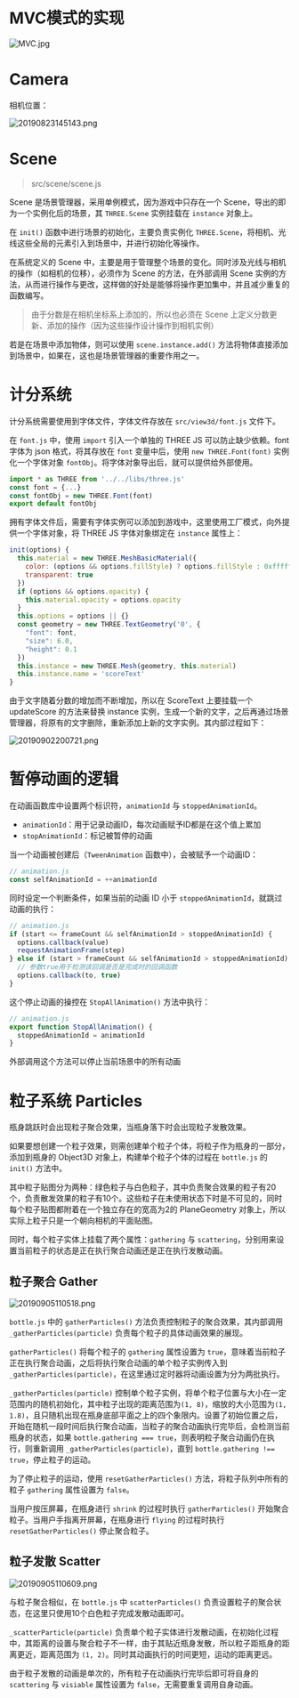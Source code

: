 # MVC模式的实现

![MVC.jpg](http://img.cdn.esunr.xyz/MVC.png)

# Camera

相机位置：

![20190823145143.png](http://img.cdn.esunr.xyz/markdown/20190823145143.png)

# Scene

> src/scene/scene.js

Scene 是场景管理器，采用单例模式，因为游戏中只存在一个 Scene，导出的即为一个实例化后的场景，其 `THREE.Scene` 实例挂载在 `instance` 对象上。

在 `init()` 函数中进行场景的初始化，主要负责实例化 `THREE.Scene`，将相机、光线这些全局的元素引入到场景中，并进行初始化等操作。

在系统定义的 Scene 中，主要是用于管理整个场景的变化。同时涉及光线与相机的操作（如相机的位移），必须作为 Scene 的方法，在外部调用 Scene 实例的方法，从而进行操作与更改，这样做的好处是能够将操作更加集中，并且减少重复的函数编写。

> 由于分数是在相机坐标系上添加的，所以也必须在 Scene 上定义分数更新、添加的操作（因为这些操作设计操作到相机实例）

若是在场景中添加物体，则可以使用 `scene.instance.add()` 方法将物体直接添加到场景中，如果在，这也是场景管理器的重要作用之一。

# 计分系统

计分系统需要使用到字体文件，字体文件存放在 `src/view3d/font.js` 文件下。

在 `font.js` 中，使用 `import` 引入一个单独的 THREE JS 可以防止缺少依赖。font 字体为 json 格式，将其存放在 `font` 变量中后，使用 `new THREE.Font(font)` 实例化一个字体对象 `fontObj`。将字体对象导出后，就可以提供给外部使用。

```js
import * as THREE from '../../libs/three.js'
const font = {...}
const fontObj = new THREE.Font(font)
export default fontObj
```

拥有字体文件后，需要有字体实例可以添加到游戏中，这里使用工厂模式，向外提供一个字体对象，将 THREE JS 字体对象绑定在 `instance` 属性上：

```js
init(options) {
  this.material = new THREE.MeshBasicMaterial({
    color: (options && options.fillStyle) ? options.fillStyle : 0xffffff,
    transparent: true
  })
  if (options && options.opacity) {
    this.material.opacity = options.opacity
  }
  this.options = options || {}
  const geometry = new THREE.TextGeometry('0', {
    "font": font,
    "size": 6.0,
    "height": 0.1
  })
  this.instance = new THREE.Mesh(geometry, this.material)
  this.instance.name = 'scoreText'
}
```

由于文字随着分数的增加而不断增加，所以在 ScoreText 上要挂载一个 updateScore 的方法来替换 instance 实例，生成一个新的文字，之后再通过场景管理器，将原有的文字删除，重新添加上新的文字实例。其内部过程如下：

![20190902200721.png](http://img.cdn.esunr.xyz/markdown/20190902200721.png)


# 暂停动画的逻辑

在动画函数库中设置两个标识符，`animationId` 与 `stoppedAnimationId`。

- `animationId`：用于记录动画ID，每次动画赋予ID都是在这个值上累加
- `stopAnimationId`：标记被暂停的动画

当一个动画被创建后（`TweenAnimation` 函数中），会被赋予一个动画ID：

```js
// animation.js
const selfAnimationId = ++animationId
```

同时设定一个判断条件，如果当前的动画 ID 小于 `stoppedAnimationId`，就跳过动画的执行：

```js
// animation.js
if (start <= frameCount && selfAnimationId > stoppedAnimationId) {
  options.callback(value)
  requestAnimationFrame(step)
} else if (start > frameCount && selfAnimationId > stoppedAnimationId) {
  // 参数true用于检测该回调是否是完成时的回调函数
  options.callback(to, true)
}
```

这个停止动画的操控在 `StopAllAnimation()` 方法中执行：

```js
// animation.js
export function StopAllAnimation() {
  stoppedAnimationId = animationId
}
```

外部调用这个方法可以停止当前场景中的所有动画

# 粒子系统 Particles

瓶身跳跃时会出现粒子聚合效果，当瓶身落下时会出现粒子发散效果。

如果要想创建一个粒子效果，则需创建单个粒子个体，将粒子作为瓶身的一部分，添加到瓶身的 Object3D 对象上，构建单个粒子个体的过程在 `bottle.js` 的 `init()` 方法中。

其中粒子贴图分为两种：绿色粒子与白色粒子，其中负责聚合效果的粒子有20个，负责散发效果的粒子有10个。这些粒子在未使用状态下时是不可见的，同时每个粒子贴图都附着在一个独立存在的宽高为2的 PlaneGeometry 对象上，所以实际上粒子只是一个朝向相机的平面贴图。

同时，每个粒子实体上挂载了两个属性：`gathering` 与 `scattering`，分别用来设置当前粒子的状态是正在执行聚合动画还是正在执行发散动画。

## 粒子聚合 Gather

![20190905110518.png](http://img.cdn.esunr.xyz/markdown/20190905110518.png)

`bottle.js` 中的 `gatherParticles()` 方法负责控制粒子的聚合效果，其内部调用 `_gatherParticles(particle)` 负责每个粒子的具体动画效果的展现。

`gatherParticles()` 将每个粒子的 `gathering` 属性设置为 `true`，意味着当前粒子正在执行聚合动画，之后将执行聚合动画的单个粒子实例传入到 `_gatherParticles(particle)`，在这里通过定时器将动画设置为分为两批执行。

`_gatherParticles(particle)` 控制单个粒子实例，将单个粒子位置与大小在一定范围内的随机初始化，其中粒子出现的距离范围为`(1, 8)`，缩放的大小范围为`(1, 1.8)`，且只随机出现在瓶身底部平面之上的四个象限内。设置了初始位置之后，开始在随机一段时间后执行聚合动画，当粒子的聚合动画执行完毕后，会检测当前瓶身的状态，如果 `bottle.gathering === true`，则表明粒子聚合动画仍在执行，则重新调用 `_gatherParticles(particle)`，直到 `bottle.gathering !== true`，停止粒子的运动。

为了停止粒子的运动，使用 `resetGatherParticles()` 方法，将粒子队列中所有的粒子 `gathering` 属性设置为 `false`。

当用户按压屏幕，在瓶身进行 `shrink` 的过程时执行 `gatherParticles()` 开始聚合粒子。当用户手指离开屏幕，在瓶身进行 `flying` 的过程时执行 `resetGatherParticles()` 停止聚合粒子。

## 粒子发散 Scatter

![20190905110609.png](http://img.cdn.esunr.xyz/markdown/20190905110609.png)

与粒子聚合相似，在 `bottle.js` 中 `scatterParticles()` 负责设置粒子的聚合状态，在这里只使用10个白色粒子完成发散动画即可。
 
`_scatterParticle(particle)` 负责单个粒子实体进行发散动画，在初始化过程中，其距离的设置与聚合粒子不一样，由于其贴近瓶身发散，所以粒子距瓶身的距离更近，距离范围为 `(1, 2)`。同时其动画执行的时间更短，运动的距离更远。

由于粒子发散的动画是单次的，所有粒子在动画执行完毕后即可将自身的 `scattering` 与 `visiable` 属性设置为 `false`，无需要重复调用自身动画。




